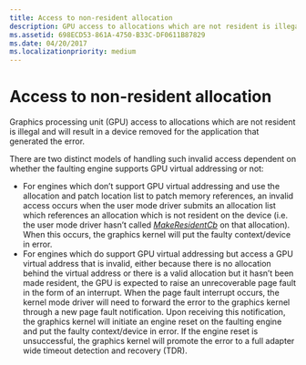 ```yaml
---
title: Access to non-resident allocation
description: GPU access to allocations which are not resident is illegal and will result in a device removed for the application that generated the error.
ms.assetid: 698ECD53-861A-4750-B33C-DF0611B87829
ms.date: 04/20/2017
ms.localizationpriority: medium
---
```


# <span id="display.access_to_non-resident_allocation"></span>Access to non-resident allocation


Graphics processing unit (GPU) access to allocations which are not resident is illegal and will result in a device removed for the application that generated the error.

There are two distinct models of handling such invalid access dependent on whether the faulting engine supports GPU virtual addressing or not:

-   For engines which don’t support GPU virtual addressing and use the allocation and patch location list to patch memory references, an invalid access occurs when the user mode driver submits an allocation list which references an allocation which is not resident on the device (i.e. the user mode driver hasn’t called [*MakeResidentCb*](https://docs.microsoft.com/windows-hardware/drivers/ddi/d3dumddi/nc-d3dumddi-pfnd3dddi_makeresidentcb) on that allocation). When this occurs, the graphics kernel will put the faulty context/device in error.
-   For engines which do support GPU virtual addressing but access a GPU virtual address that is invalid, either because there is no allocation behind the virtual address or there is a valid allocation but it hasn’t been made resident, the GPU is expected to raise an unrecoverable page fault in the form of an interrupt. When the page fault interrupt occurs, the kernel mode driver will need to forward the error to the graphics kernel through a new page fault notification. Upon receiving this notification, the graphics kernel will initiate an engine reset on the faulting engine and put the faulty context/device in error. If the engine reset is unsuccessful, the graphics kernel will promote the error to a full adapter wide timeout detection and recovery (TDR).

 

 





